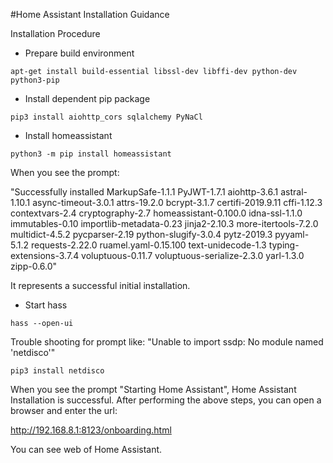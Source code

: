 #Home Assistant Installation Guidance

Installation Procedure

- Prepare build environment
```
apt-get install build-essential libssl-dev libffi-dev python-dev python3-pip
```


- Install dependent pip package
```
pip3 install aiohttp_cors sqlalchemy PyNaCl
```

- Install homeassistant
```
python3 -m pip install homeassistant
```
When you see the prompt:

"Successfully installed MarkupSafe-1.1.1 PyJWT-1.7.1 
aiohttp-3.6.1 astral-1.10.1 async-timeout-3.0.1 attrs-19.2.0 bcrypt-3.1.7 
certifi-2019.9.11 cffi-1.12.3 contextvars-2.4 cryptography-2.7 homeassistant-0.100.0 
idna-ssl-1.1.0 immutables-0.10 importlib-metadata-0.23 jinja2-2.10.3 more-itertools-7.2.0 
multidict-4.5.2 pycparser-2.19 python-slugify-3.0.4 pytz-2019.3 pyyaml-5.1.2 requests-2.22.0 
ruamel.yaml-0.15.100 text-unidecode-1.3 typing-extensions-3.7.4 voluptuous-0.11.7
voluptuous-serialize-2.3.0 yarl-1.3.0 zipp-0.6.0"

It represents a successful initial installation.

- Start hass
```
hass --open-ui
```

Trouble shooting for prompt like:
"Unable to import ssdp: No module named 'netdisco'"

```
pip3 install netdisco
```

When you see the prompt "Starting Home Assistant", Home Assistant Installation is successful.
After performing the above steps, you can open a browser and enter the url: 

http://192.168.8.1:8123/onboarding.html

You can see web of Home Assistant.

